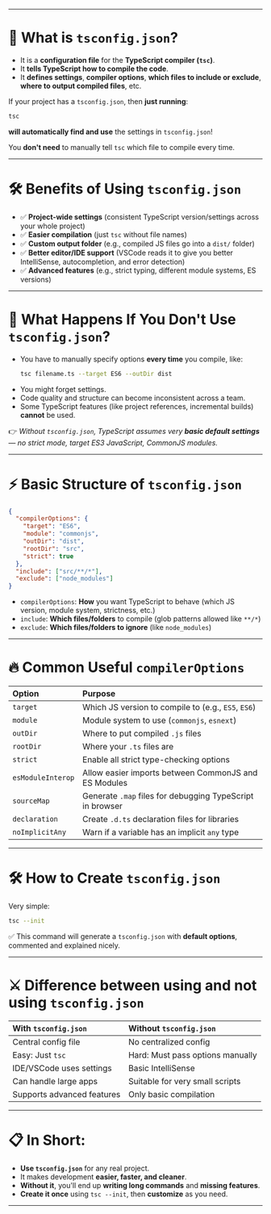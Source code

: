 
---

# 📘 What is `tsconfig.json`?

- It is a **configuration file** for the **TypeScript compiler (`tsc`)**.
- It **tells TypeScript how to compile the code**.
- It **defines settings**, **compiler options**, **which files to include or exclude**, **where to output compiled files**, etc.

If your project has a `tsconfig.json`, then **just running**:
```bash
tsc
```
**will automatically find and use** the settings in `tsconfig.json`!

You **don't need** to manually tell `tsc` which file to compile every time.

---

# 🛠️ Benefits of Using `tsconfig.json`

- ✅ **Project-wide settings** (consistent TypeScript version/settings across your whole project)
- ✅ **Easier compilation** (just `tsc` without file names)
- ✅ **Custom output folder** (e.g., compiled JS files go into a `dist/` folder)
- ✅ **Better editor/IDE support** (VSCode reads it to give you better IntelliSense, autocompletion, and error detection)
- ✅ **Advanced features** (e.g., strict typing, different module systems, ES versions)

---

# 🛑 What Happens If You Don't Use `tsconfig.json`?

- You have to manually specify options **every time** you compile, like:
  ```bash
  tsc filename.ts --target ES6 --outDir dist
  ```
- You might forget settings.
- Code quality and structure can become inconsistent across a team.
- Some TypeScript features (like project references, incremental builds) **cannot** be used.

👉 *Without `tsconfig.json`, TypeScript assumes very **basic default settings** — no strict mode, target ES3 JavaScript, CommonJS modules.*

---

# ⚡ Basic Structure of `tsconfig.json`

```json
{
  "compilerOptions": {
    "target": "ES6",
    "module": "commonjs",
    "outDir": "dist",
    "rootDir": "src",
    "strict": true
  },
  "include": ["src/**/*"],
  "exclude": ["node_modules"]
}
```

- `compilerOptions`: **How** you want TypeScript to behave (which JS version, module system, strictness, etc.)
- `include`: **Which files/folders** to compile (glob patterns allowed like `**/*`)
- `exclude`: **Which files/folders to ignore** (like `node_modules`)

---

# 🔥 Common Useful `compilerOptions`

| Option | Purpose |
|:------|:--------|
| `target` | Which JS version to compile to (e.g., `ES5`, `ES6`) |
| `module` | Module system to use (`commonjs`, `esnext`) |
| `outDir` | Where to put compiled `.js` files |
| `rootDir` | Where your `.ts` files are |
| `strict` | Enable all strict type-checking options |
| `esModuleInterop` | Allow easier imports between CommonJS and ES Modules |
| `sourceMap` | Generate `.map` files for debugging TypeScript in browser |
| `declaration` | Create `.d.ts` declaration files for libraries |
| `noImplicitAny` | Warn if a variable has an implicit `any` type |

---

# 🛠️ How to Create `tsconfig.json`

Very simple:

```bash
tsc --init
```

✅ This command will generate a `tsconfig.json` with **default options**, commented and explained nicely.

---

# ⚔️ Difference between using and not using `tsconfig.json`

| With `tsconfig.json` | Without `tsconfig.json` |
|:---------------------|:------------------------|
| Central config file | No centralized config |
| Easy: Just `tsc` | Hard: Must pass options manually |
| IDE/VSCode uses settings | Basic IntelliSense |
| Can handle large apps | Suitable for very small scripts |
| Supports advanced features | Only basic compilation |

---

# 📋 In Short:
- **Use `tsconfig.json`** for any real project.
- It makes development **easier, faster, and cleaner**.
- **Without it**, you'll end up **writing long commands** and **missing features**.
- **Create it once** using `tsc --init`, then **customize** as you need.

---
